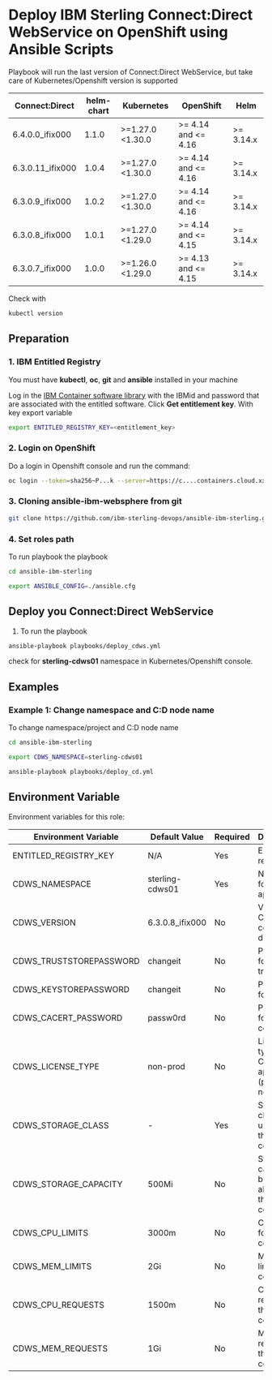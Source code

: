 # Deploy IBM Sterling Connect:Direct WebService on OpenShift using Ansible Scripts

Playbook will run the last version of Connect:Direct WebService, but take care of Kubernetes/Openshift version is supported

| Connect:Direct   | helm-chart | Kubernetes          | OpenShift           | Helm      |
|------------------|------------|---------------------|---------------------|-----------|
| 6.4.0.0_ifix000  | 1.1.0      | >=1.27.0 <1.30.0    | >= 4.14 and <= 4.16 | >= 3.14.x |
| 6.3.0.11_ifix000 | 1.0.4      | >=1.27.0 <1.30.0    | >= 4.14 and <= 4.16 | >= 3.14.x |
| 6.3.0.9_ifix000  | 1.0.2      | >=1.27.0 <1.30.0    | >= 4.14 and <= 4.16 | >= 3.14.x |
| 6.3.0.8_ifix000  | 1.0.1      | >=1.27.0 <1.29.0    | >= 4.14 and <= 4.15 | >= 3.14.x |
| 6.3.0.7_ifix000  | 1.0.0      | >=1.26.0 <1.29.0    | >= 4.13 and <= 4.15 | >= 3.14.x |

Check with

```bash 
kubectl version
```

## Preparation

### 1. IBM Entitled Registry

You must have **kubectl**, **oc**, **git** and **ansible** installed in your machine

Log in the [IBM Container software library](https://myibm.ibm.com/products-services/containerlibrary) with the IBMid and password that are associated with the entitled software. Click **Get entitlement key**. With key export variable

```bash 
export ENTITLED_REGISTRY_KEY=<entitlement_key>
```

### 2. Login on OpenShift

Do a login in Openshift console and run the command:

```bash 
oc login --token=sha256~P...k --server=https://c....containers.cloud.xxx.com:31234
```

### 3. Cloning ansible-ibm-websphere from git

```bash 
git clone https://github.com/ibm-sterling-devops/ansible-ibm-sterling.git
```

### 4. Set roles path

To run playbook the playbook

```bash 
cd ansible-ibm-sterling

export ANSIBLE_CONFIG=./ansible.cfg 
```

## Deploy you Connect:Direct WebService

1) To run the playbook

```bash 
ansible-playbook playbooks/deploy_cdws.yml
```

check for **sterling-cdws01** namespace in Kubernetes/Openshift console.

## Examples

### Example 1: Change namespace and C:D node name

To change namespace/project and C:D node name

```bash 
cd ansible-ibm-sterling

export CDWS_NAMESPACE=sterling-cdws01

ansible-playbook playbooks/deploy_cd.yml
```


## Environment Variable

Environment variables for this role:

| Environment Variable        | Default Value   | Required | Description                                      |
|-----------------------------|-----------------|----------|--------------------------------------------------|
| ENTITLED_REGISTRY_KEY       | N/A             | Yes      | Entitlement registry key                         |
| CDWS_NAMESPACE              | sterling-cdws01 | Yes      | Namespace for C:D application                    |
| CDWS_VERSION                | 6.3.0.8_ifix000 | No       | Version of C:D container to deploy               |
| CDWS_TRUSTSTOREPASSWORD     | changeit        | No       | Password for truststore                          |
| CDWS_KEYSTOREPASSWORD       | changeit        | No       | Password for keystore                            |
| CDWS_CACERT_PASSWORD        | passw0rd        | No       | Password for CA certificate                      |
| CDWS_LICENSE_TYPE           | non-prod        | No       | License type for C:D application (prod or non-prod) |
| CDWS_STORAGE_CLASS          | -               | Yes      | Storage class to be used for the container            |
| CDWS_STORAGE_CAPACITY       | 500Mi           | No       | Storage capacity to be allocated to the container     |
| CDWS_CPU_LIMITS             | 3000m           | No       | CPU limit for the container                           |
| CDWS_MEM_LIMITS             | 2Gi             | No       | Memory limit for the container                        |
| CDWS_CPU_REQUESTS           | 1500m           | No       | CPU request for the container                         |
| CDWS_MEM_REQUESTS           | 1Gi             | No       | Memory request for the container                      |
